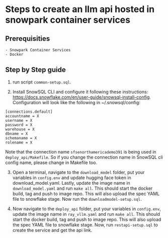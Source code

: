 # Steps to create an llm api hosted in snowpark container services
## Prerequisities
    - Snowpark Container Services
    - Docker
## Step by Step guide
1. run script `common-setup.sql`. 

2. Install SnowSQL CLI and configure it following these instructions: https://docs.snowflake.com/en/user-guide/snowsql-install-config. Configuration will look like the following in ~/.snowsql/config:

```
[connections.default]
accountname = X
username = X
password = X
warehouse = X
dbname = X
schemaname = X
rolename = X
```

Note that the connection name `sfsenorthamericademo391` is being used in `deploy_api/Makefile`. So if you change the connection name in SnowSQL cli config name, please change in Makefile too.

3. Open a terminal, navigate to the `download_model` folder, put your variables in `config.env` and update hugging face token in download_model.yaml. Lastly, update the image name in `download_model.yaml` and run `make all`. This should start the docker build, tag and push to image repo. This will also upload the spec YAML file to snowflake stage. Now run the `downloadmodel-setup.sql`.


4. Now navigate to the `deploy_api` folder, put your variables in `config.env`, update the image name in `ray_vllm.yaml` and run `make all`. This should start the docker build, tag and push to image repo. This will also upload the spec YAML file to snowflake stage. Now, run `restapi-setup.sql` to create the service and get the api link.